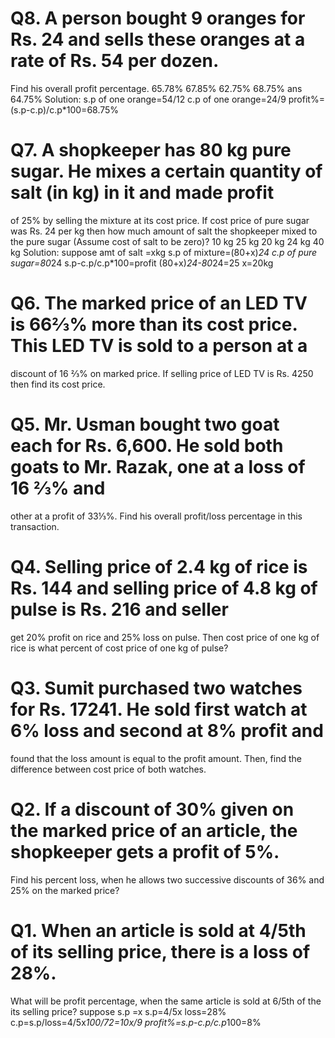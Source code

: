 # Q8. A person bought 9 oranges for Rs. 24 and sells these oranges at a rate of Rs. 54 per dozen. 
Find his overall profit percentage. 
 65.78%
 67.85%
 62.75%
 68.75% ans
 64.75%
Solution:
s.p of one orange=54/12
c.p of one orange=24/9
profit%=(s.p-c.p)/c.p*100=68.75%
# Q7. A shopkeeper has 80 kg pure sugar. He mixes a certain quantity of salt (in kg) in it and made profit
of 25% by selling the mixture at its cost price. If cost price of pure sugar was Rs. 24 per kg then how much amount
of salt the shopkeeper mixed to the pure sugar (Assume cost of salt to be zero)? 
 10 kg
 25 kg
 20 kg
 24 kg
 40 kg
Solution:
suppose amt of salt =xkg
s.p of mixture=(80+x)*24
c.p of pure sugar=80*24
s.p-c.p/c.p*100=profit
(80+x)*24-80*24=25
x=20kg
# Q6. The marked price of an LED TV is 66⅔% more than its cost price. This LED TV is sold to a person at a
discount of 16 ⅔% on marked price. 
If selling price of LED TV is Rs. 4250 then find its cost price. 





# Q5. Mr. Usman bought two goat each for Rs. 6,600. He sold both goats to Mr. Razak, one at a loss of 16 ⅔% and
other at a profit of 33⅓%. 
Find his overall profit/loss percentage in this transaction. 





# Q4. Selling price of 2.4 kg of rice is Rs. 144 and selling price of 4.8 kg of pulse is Rs. 216 and seller 
get 20% profit on rice and 25% loss on pulse. 
Then cost price of one kg of rice is what percent of cost price of one kg of pulse? 











# Q3. Sumit purchased two watches for Rs. 17241. He sold first watch at 6% loss and second at 8% profit and 
found that the loss amount is equal to the profit amount. 
Then, find the difference between cost price of both watches. 














# Q2. If a discount of 30% given on the marked price of an article, the shopkeeper gets a profit of 5%. 
Find his percent loss, when he allows two successive 
discounts of 36% and 25% on the marked price? 















# Q1. When an article is sold at 4/5th of its selling price, there is a loss of 28%. 
What will be profit percentage, when the same article is sold at 6/5th of the its selling price? 
suppose s.p =x
s.p=4/5x loss=28%
c.p=s.p/loss=4/5x*100/72=10x/9
profit%=s.p-c.p/c.p*100=8%





